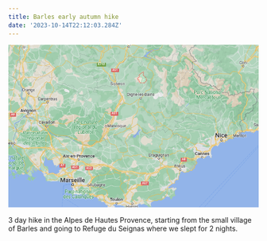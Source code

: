 ```yaml
---
title: Barles early autumn hike
date: '2023-10-14T22:12:03.284Z'
---
```


![barles](./barles-map-icon.png)

3 day hike in the Alpes de Hautes Provence, starting from the small village of
Barles and going to Refuge du Seignas where we slept for 2 nights.
